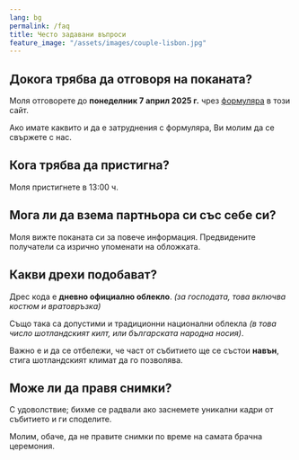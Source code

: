 ```yaml
---
lang: bg
permalink: /faq
title: Често задавани въпроси
feature_image: "/assets/images/couple-lisbon.jpg"
---
```


## Докога трябва да отговоря на поканата?
Моля отговорете до **понеделник 7 април 2025 г.** чрез [формуляра](/rsvp) в този сайт.

Ако имате каквито и да е затруднения с формуляра, Ви молим да се свържете с нас.

## Кога трябва да пристигна?
Моля пристигнете в 13:00 ч.

## Мога ли да взема партньора си със себе си?
Моля вижте поканата си за повече информация. Предвидените получатели са изрично упоменати
на обложката.

## Какви дрехи подобават?
Дрес кода е **дневно официално облекло**. _(за господата, това включва костюм и
вратовръзка)_

Също така са допустими и традиционни национални облекла _(в това число шотландският килт,
или българската народна носия)_.

Важно е и да се отбележи, че част от събитието ще се състои **навън**, стига шотландският
климат да го позволява.

## Може ли да правя снимки?
С удоволствие; бихме се радвали ако заснемете уникални кадри от събитието и ги споделите.

Молим, обаче, да не правите снимки по време на самата брачна церемония.